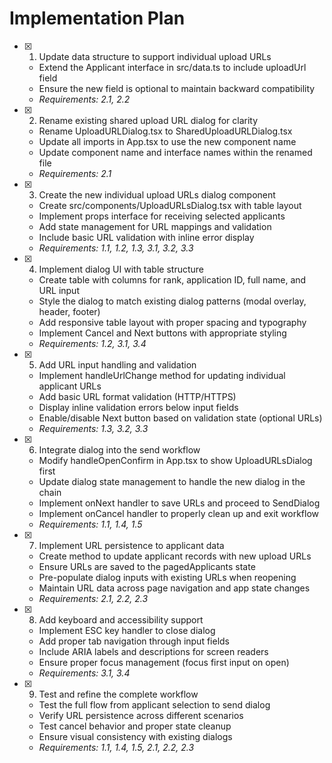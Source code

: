 # Implementation Plan

- [x] 1. Update data structure to support individual upload URLs


  - Extend the Applicant interface in src/data.ts to include uploadUrl field
  - Ensure the new field is optional to maintain backward compatibility
  - _Requirements: 2.1, 2.2_

- [x] 2. Rename existing shared upload URL dialog for clarity


  - Rename UploadURLDialog.tsx to SharedUploadURLDialog.tsx
  - Update all imports in App.tsx to use the new component name
  - Update component name and interface names within the renamed file
  - _Requirements: 2.1_

- [x] 3. Create the new individual upload URLs dialog component


  - Create src/components/UploadURLsDialog.tsx with table layout
  - Implement props interface for receiving selected applicants
  - Add state management for URL mappings and validation
  - Include basic URL validation with inline error display
  - _Requirements: 1.1, 1.2, 1.3, 3.1, 3.2, 3.3_

- [x] 4. Implement dialog UI with table structure

  - Create table with columns for rank, application ID, full name, and URL input
  - Style the dialog to match existing dialog patterns (modal overlay, header, footer)
  - Add responsive table layout with proper spacing and typography
  - Implement Cancel and Next buttons with appropriate styling
  - _Requirements: 1.2, 3.1, 3.4_

- [x] 5. Add URL input handling and validation

  - Implement handleUrlChange method for updating individual applicant URLs
  - Add basic URL format validation (HTTP/HTTPS)
  - Display inline validation errors below input fields
  - Enable/disable Next button based on validation state (optional URLs)
  - _Requirements: 1.3, 3.2, 3.3_

- [x] 6. Integrate dialog into the send workflow


  - Modify handleOpenConfirm in App.tsx to show UploadURLsDialog first
  - Update dialog state management to handle the new dialog in the chain
  - Implement onNext handler to save URLs and proceed to SendDialog
  - Implement onCancel handler to properly clean up and exit workflow
  - _Requirements: 1.1, 1.4, 1.5_

- [x] 7. Implement URL persistence to applicant data

  - Create method to update applicant records with new upload URLs
  - Ensure URLs are saved to the pagedApplicants state
  - Pre-populate dialog inputs with existing URLs when reopening
  - Maintain URL data across page navigation and app state changes
  - _Requirements: 2.1, 2.2, 2.3_

- [x] 8. Add keyboard and accessibility support

  - Implement ESC key handler to close dialog
  - Add proper tab navigation through input fields
  - Include ARIA labels and descriptions for screen readers
  - Ensure proper focus management (focus first input on open)
  - _Requirements: 3.1, 3.4_

- [x] 9. Test and refine the complete workflow



  - Test the full flow from applicant selection to send dialog
  - Verify URL persistence across different scenarios
  - Test cancel behavior and proper state cleanup
  - Ensure visual consistency with existing dialogs
  - _Requirements: 1.1, 1.4, 1.5, 2.1, 2.2, 2.3_
